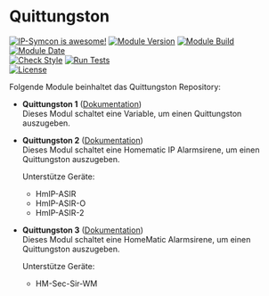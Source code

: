 # Quittungston  

[![IP-Symcon is awesome!](https://img.shields.io/badge/IP--Symcon-5.5-blue.svg)](https://www.symcon.de)
[![Module Version](https://img.shields.io/badge/Module_Version-5.1-blue.svg)]()
[![Module Build](https://img.shields.io/badge/Module_Build-4-blue.svg)]()
[![Module Date](https://img.shields.io/badge/Module_Date-20210326-blue.svg)]()  
[![Check Style](https://github.com/ubittner/Quittungston/workflows/Check%20Style/badge.svg)](https://github.com/ubittner/Quittungston/actions)
[![Run Tests](https://github.com/ubittner/Quittungston/workflows/Run%20Tests/badge.svg)](https://github.com/ubittner/Quittungston/actions)  
[![License](https://img.shields.io/badge/License-CC%20BY--NC--SA%204.0-green.svg)](https://creativecommons.org/licenses/by-nc-sa/4.0/)

Folgende Module beinhaltet das Quittungston Repository:  

- __Quittungston 1__ ([Dokumentation](Quittungston%201))  
    Dieses Modul schaltet eine Variable, um einen Quittungston auszugeben.

- __Quittungston 2__ ([Dokumentation](Quittungston%202))  
    Dieses Modul schaltet eine Homematic IP Alarmsirene, um einen Quittungston auszugeben.  
    
    Unterstütze Geräte:  
    * HmIP-ASIR
    * HmIP-ASIR-O
    * HmIP-ASIR-2

- __Quittungston 3__ ([Dokumentation](Quittungston%203))  
    Dieses Modul schaltet eine HomeMatic Alarmsirene, um einen Quittungston auszugeben.  
            
    Unterstütze Geräte:  
    * HM-Sec-Sir-WM